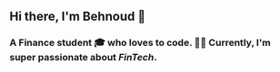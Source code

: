 ## Hi there, I'm Behnoud 👋
### A Finance student :mortar_board: who loves to code. :man_technologist: Currently, I'm super passionate about *FinTech*.
<!--
**behnoud-bazrafshan/behnoud-bazrafshan** is a ✨ _special_ ✨ repository because its `README.md` (this file) appears on your GitHub profile.

Here are some ideas to get you started:

- 🔭 I’m currently working on ...
- 🌱 I’m currently learning ...
- 👯 I’m looking to collaborate on ...
- 🤔 I’m looking for help with ...
- 💬 Ask me about ...
- 📫 How to reach me: ...
- 😄 Pronouns: ...
- ⚡ Fun fact: ...
-->
